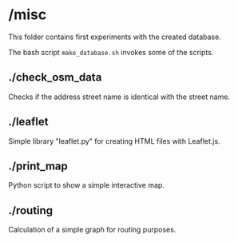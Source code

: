 # /misc

This folder contains first experiments with the created database.

The bash script `make_database.sh` invokes some of the scripts.


## ./check_osm_data

Checks if the address street name is identical with the street name.


## ./leaflet

Simple library "leaflet.py" for creating HTML files with Leaflet.js.


## ./print_map

Python script to show a simple interactive map.


## ./routing

Calculation of a simple graph for routing purposes.

